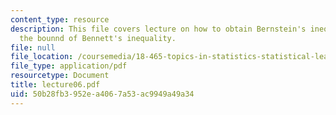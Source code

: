 ```yaml
---
content_type: resource
description: This file covers lecture on how to obtain Bernstein's inequality by weekening
  the bounnd of Bennett's inequality.
file: null
file_location: /coursemedia/18-465-topics-in-statistics-statistical-learning-theory-spring-2007/50b28fb3952ea4067a53ac9949a49a34_lecture06.pdf
file_type: application/pdf
resourcetype: Document
title: lecture06.pdf
uid: 50b28fb3-952e-a406-7a53-ac9949a49a34
---
```


